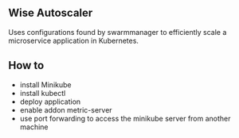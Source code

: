 ## Wise Autoscaler
Uses configurations found by swarmmanager to efficiently scale a microservice application in Kubernetes.

## How to
- install Minikube
- install kubectl
- deploy application
- enable addon metric-server
- use port forwarding to access the minikube server from another machine